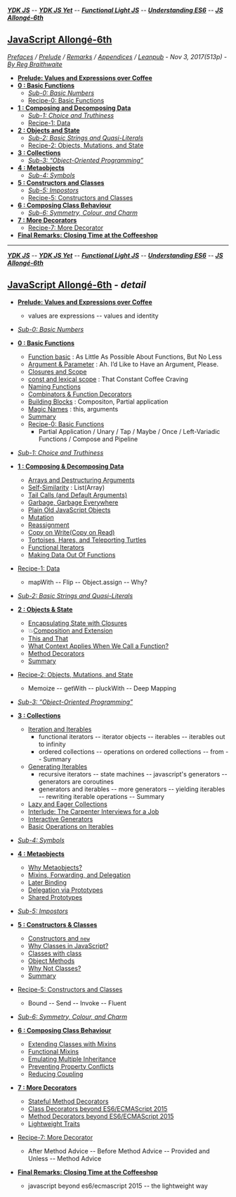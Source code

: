 <a name="top"></a>
***[YDK JS]** -- **[YDK JS Yet]** -- **[Functional Light JS]** -- **[Understanding ES6]** -- **[JS Allongé-6th]***   

[YDK JS]: https://github.com/ky27100/You-Dont-Know-JS/tree/1st-ed/toc.md#top
[YDK JS Yet]: https://github.com/ky27100/You-Dont-Know-JS/blob/2nd-ed/toc.md#top
[Functional Light JS]: https://github.com/ky27100/Functional-Light-JS/blob/master/manuscript/toc.md#top
[Understanding ES6]: https://github.com/ky27100/understandinges6/blob/master/manuscript/toc.md#top
[JS Allongé-6th]: https://github.com/ky27100/javascript-allonge-six/blob/master/myAllonge/markdown/toc.md#top

## [JavaScript Allongé-6th](#middle)
*[Prefaces](book_1_preface.md) / [Prelude](book_2_prelude.md) / [Remarks](book_3_closing-time.md) / [Appendices](book_4_appendices.md) / [Leanpub](https://leanpub.com/javascriptallongesix/read#leanpub-auto-about-javascript-allong) - Nov 3, 2017(513p) - [By Reg Braithwaite](https://github.com/raganwald)* 

* [**Prelude: Values and Expressions over Coffee**](book_2_prelude.md#prelude-values-and-expressions-over-coffee)
* [**0 : Basic Functions**](main_0_functions.md)
	* [*Sub-0: Basic Numbers*](sub_0_numbers.md) 
	* [Recipe-0: Basic Functions](main_0r_functions.md)  
* [**1 : Composing and Decomposing Data**](main_1_Composing.md)
	* [*Sub-1: Choice and Truthiness*](sub_1_choice.md) 	
	* [Recipe-1: Data](main_1r_Composing.md) 
* [**2 : Objects and State**](main_2_objects.md)
	* [*Sub-2: Basic Strings and Quasi-Literals*](sub_2_strings.md)	
	* [Recipe-2: Objects, Mutations, and State](main_2r_objects.md)   
* [**3 : Collections**](main_3_collections.md)
	* [*Sub-3: “Object-Oriented Programming”*](sub_3_oop.md)  
* [**4 : Metaobjects**](main_4_metaobjects.md)
	* [*Sub-4: Symbols*](sub_4_symbols.md) 
* [**5 : Constructors and Classes**](main_5_constructors.md)
	* [*Sub-5: Impostors*](sub_5_impostors.md) 
	* [Recipe-5: Constructors and Classes](main_5r_constructors.md)   
* [**6 : Composing Class Behaviour**](main_6_classes.md)
	* [*Sub-6: Symmetry, Colour, and Charm*](sub_6_colours.md)
* [**7 : More Decorators**](main_7_dedorators.md)   
	* [Recipe-7: More Decorator](main_7r_dedorators.md)   
* [**Final Remarks: Closing Time at the Coffeeshop**](book_3_closing-time.md#closing-time-at-the-coffeeshop-final-remarks)

---
<a name="middle"></a>
***[YDK JS]** -- **[YDK JS Yet]** -- **[Functional Light JS]** -- **[Understanding ES6]** -- **[JS Allongé-6th]***   

## [JavaScript Allongé-6th](#top) *- detail*

* [**Prelude: Values and Expressions over Coffee**](book_2_prelude.md#prelude-values-and-expressions-over-coffee)        
	* values are expressions -- values and identity  

* [*Sub-0: Basic Numbers*](sub_0_numbers.md) 
* [**0 : Basic Functions**](main_0_functions.md)
	* [Function basic](main_0_functions.md#as-little-as-possible-about-functions-but-no-less) : As Little As Possible About Functions, But No Less
	* [Argument & Parameter](main_0_functions.md#ah-id-like-to-have-an-argument-pleasezzz-fargs) : Ah. I’d Like to Have an Argument, Please.   
	* [Closures and Scope](main_0_functions.md#closures-and-scope)   
	* [const and lexical scope](main_0_functions.md#that-constant-coffee-craving) : That Constant Coffee Craving   
	* [Naming Functions](main_0_functions.md#naming-functions)     
	* [Combinators & Function Decorators](main_0_functions.md#combinators-and-function-decorators)  
	* [Building Blocks](main_0_functions.md#building-blocks) : Compositon, Partial application   
	* [Magic Names](main_0_functions.md#magic-names) : this, arguments     
	* [Summary](main_0_functions.md#summary)
	* [Recipe-0: Basic Functions](main_0r_functions.md)
		* Partial Application / Unary / Tap / Maybe / Once / Left-Variadic Functions / Compose and Pipeline

* [*Sub-1: Choice and Truthiness*](sub_1_choice.md)  
* [**1 : Composing & Decomposing Data**](main_1_Composing.md)
	* [Arrays and Destructuring Arguments](main_1_Composing.md#arrays-and-destructuring-arguments)
	* [Self-Similarity](main_1_Composing.md#self-similarity) : List(Array)
	* [Tail Calls (and Default Arguments)](main_1_Composing.md#tail-calls-and-default-arguments)   
	* [Garbage, Garbage Everywhere](main_1_Composing.md#garbage-garbage-everywhere)   
	* [Plain Old JavaScript Objects](main_1_Composing.md#plain-old-javascript-objects) 
	* [Mutation](main_1_Composing.md#mutation)
	* [Reassignment](main_1_Composing.md#reassignment)
	* [Copy on Write(Copy on Read)](main_1_Composing.md#copy-on-write)   
	* [Tortoises, Hares, and Teleporting Turtles](main_1_Composing.md#tortoises-hares-and-teleporting-turtles)   
	* [Functional Iterators](main_1_Composing.md#functional-iterators)
	* [Making Data Out Of Functions](main_1_Composing.md#making-data-out-of-functions)   
* [Recipe-1: Data](main_1r_Composing.md)   
	* mapWith -- Flip -- Object.assign -- Why?   
  
* [*Sub-2: Basic Strings and Quasi-Literals*](sub_2_strings.md)   
* [**2 : Objects & State**](main_2_objects.md)
	* [Encapsulating State with Closures](main_2_objects.md#encapsulating-state-with-closures)
	* :boom:[Composition and Extension](main_2_objects.md#composition-and-extension)
	* [This and That](main_2_objects.md#this-and-that) 
	* [What Context Applies When We Call a Function?](main_2_objects.md#what-context-applies-when-we-call-a-function)
	* [Method Decorators](main_2_objects.md#method-decorators)
	* [Summary](main_2_objects.md#summary)
* [Recipe-2: Objects, Mutations, and State](main_2r_objects.md)   
   * Memoize -- getWith -- pluckWith -- Deep Mapping   

* [*Sub-3: “Object-Oriented Programming”*](sub_3_oop.md)  
* [**3 : Collections**](main_3_collections.md)
	* [Iteration and Iterables](main_3_collections.md#iteration-and-iterables)   
		* functional iterators -- iterator objects -- iterables -- iterables out to infinity
		* ordered collections -- operations on ordered collections -- from -- Summary
	* [Generating Iterables](main_3_collections.md#generating-iterables)   
		* recursive iterators -- state machines -- javascript's generators -- generators are coroutines
		* generators and iterables -- more generators -- yielding iterables -- rewriting iterable operations -- Summary
	* [Lazy and Eager Collections](main_3_collections.md#lazy-and-eager-collections)   
	* [Interlude: The Carpenter Interviews for a Job](main_3_collections.md#interlude-the-carpenter-interviews-for-a-job)   
	* [Interactive Generators](main_3_collections.md#interactive-generators)   
	* [Basic Operations on Iterables](main_3_collections.md#basic-operations-on-iterables)   

* [*Sub-4: Symbols*](sub_4_symbols.md)   
* [**4 : Metaobjects**](main_4_metaobjects.md#life-on-the-plantation-metaobjects)
	* [Why Metaobjects?](main_4_metaobjects.md#why-metaobjects) 
	* [Mixins, Forwarding, and Delegation](main_4_metaobjects.md#mixins-forwarding-and-delegation)       
	* [Later Binding](main_4_metaobjects.md#later-binding)     
	* [Delegation via Prototypes](main_4_metaobjects.md#delegation-via-prototypes)    
	* [Shared Prototypes](main_4_metaobjects.md#shared-prototypes)    

* [*Sub-5: Impostors*](sub_5_impostors.md)   
* [**5 : Constructors & Classes**](main_5_constructors.md#finish-the-cup-constructors-and-classes)
	* [Constructors and `new`](main_5_constructors.md#constructors-and-new)    
	* [Why Classes in JavaScript?](main_5_constructors.md#why-classes-in-javascript)    
	* [Classes with class](main_5_constructors.md#classes-with-class)    
	* [Object Methods](main_5_constructors.md#object-methods)    
	* [Why Not Classes?](main_5_constructors.md#why-not-classes)    
	* [Summary](main_5_constructors.md#summary) 
* [Recipe-5: Constructors and Classes](main_5r_constructors.md)   
	* Bound -- Send -- Invoke -- Fluent   

* [*Sub-6: Symmetry, Colour, and Charm*](sub_6_colours.md#colourful-mugs-symmetry-colour-and-charm)   
* [**6 : Composing Class Behaviour**](main_6_classes.md#con-panna-composing-class-behaviour)
	* [Extending Classes with Mixins](main_6_classes.md#extending-classes-with-mixins)    
	* [Functional Mixins](main_6_classes.md#functional-mixins)    
	* [Emulating Multiple Inheritance](main_6_classes.md#emulating-multiple-inheritance)    
	* [Preventing Property Conflicts](main_6_classes.md#preventing-property-conflicts)    
	* [Reducing Coupling](main_6_classes.md#reducing-coupling)    

* [**7 : More Decorators**](main_7_dedorators.md#more-decorators)   
	* [Stateful Method Decorators](main_7_dedorators.md#stateful-method-decorators)    
	* [Class Decorators beyond ES6/ECMAScript 2015](main_7_dedorators.md#class-decorators-beyond-es6ecmascript-2015)    
	* [Method Decorators beyond ES6/ECMAScript 2015](main_7_dedorators.md#method-decorators-beyond-es6ecmascript-2015)    
	* [Lightweight Traits](main_7_dedorators.md#lightweight-traits)    
* [Recipe-7: More Decorator](main_7r_dedorators.md)   
	* After Method Advice -- Before Method Advice -- Provided and Unless -- Method Advice      

* [**Final Remarks: Closing Time at the Coffeeshop**](book_3_closing-time.md#closing-time-at-the-coffeeshop-final-remarks)   
	* javascript beyond es6/ecmascript 2015 -- the lightweight way    
	
